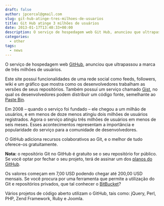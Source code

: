 ```yaml
---
draft: false
author: jpcercal@gmail.com
slug: git-hub-atinge-tres-milhoes-de-usuarios
title: Git Hub atinge 3 milhões de usuários
date: 2013-01-17T13:40:33+00:00
description: O serviço de hospedagem web Git Hub, anunciou que ultrapassou a marca de três milhões de usuários. Confira esta notícia e conheça o GitHub.
categories:
  - other
tags: 
  - news
---
```


O serviço de hospedagem web [GitHub](https://github.com/ "GitHub"), anunciou que ultrapassou a marca de três milhões 
de usuários.

Este site possui funcionalidades de uma rede social como feeds, followers, wiki e um gráfico que mostra como os 
desenvolvedores trabalham as versões de seus repositórios. Também possuí um serviço chamado 
[Gist](https://gist.github.com/ "Gist"), no qual os desenvolvedores podem distribuir um código fonte, semelhante ao 
[Paste Bin](http://pastebin.com/ "Paste Bin").

Em 2008 – quando o serviço foi fundado – ele chegou a um milhão de usuários, e em menos de doze menos atingiu dois 
milhões de usuários registrados. Agora o serviço atingiu três milhões de usuários em menos de seis meses. Esses 
acontecimentos representam a importância e popularidade do serviço para a comunidade de desenvolvedores.

O GitHub adiciona recursos colaborativos ao Git, e o melhor de tudo oferece-os gratuitamente.

**Nota:** o repositório Git no GitHub é gratuito se o seu repositório for público. Se você optar por fechar o seu 
projeto, terá de assinar um dos [planos do GitHub](https://github.com/plans "Planos do GitHub").

Os valores começam em 7,00 USD podendo chegar até 200,00 USD mensais. Se você procura por uma ferramenta que permite 
a utilização do Git e repositórios privados, que tal conhecer o [BitBucket](https://bitbucket.org/ "BitBucket")?

Vários projetos de código aberto utilizam o GitHub, tais como: jQuery, Perl, PHP, Zend Framework, Ruby e Joomla.
